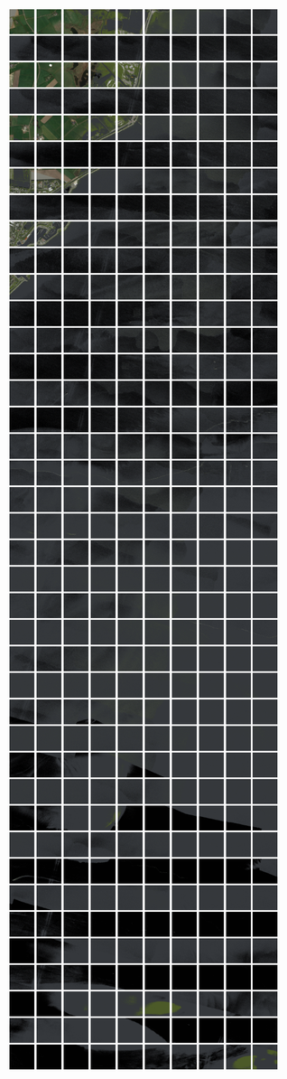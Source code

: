 <html>
<div>
<img src="https://github.com/HakkaTjakka/NL_TILE_MAP/blob/main/18/623/-1069/r.6230.-10690.png" height="44" width="44">
<img src="https://github.com/HakkaTjakka/NL_TILE_MAP/blob/main/18/623/-1069/r.6231.-10690.png" height="44" width="44">
<img src="https://github.com/HakkaTjakka/NL_TILE_MAP/blob/main/18/623/-1069/r.6232.-10690.png" height="44" width="44">
<img src="https://github.com/HakkaTjakka/NL_TILE_MAP/blob/main/18/623/-1069/r.6233.-10690.png" height="44" width="44">
<img src="https://github.com/HakkaTjakka/NL_TILE_MAP/blob/main/18/623/-1069/r.6234.-10690.png" height="44" width="44">
<img src="https://github.com/HakkaTjakka/NL_TILE_MAP/blob/main/18/623/-1069/r.6235.-10690.png" height="44" width="44">
<img src="https://github.com/HakkaTjakka/NL_TILE_MAP/blob/main/18/623/-1069/r.6236.-10690.png" height="44" width="44">
<img src="https://github.com/HakkaTjakka/NL_TILE_MAP/blob/main/18/623/-1069/r.6237.-10690.png" height="44" width="44">
<img src="https://github.com/HakkaTjakka/NL_TILE_MAP/blob/main/18/623/-1069/r.6238.-10690.png" height="44" width="44">
<img src="https://github.com/HakkaTjakka/NL_TILE_MAP/blob/main/18/623/-1069/r.6239.-10690.png" height="44" width="44">
<img src="https://github.com/HakkaTjakka/NL_TILE_MAP/blob/main/18/624/-1069/r.6240.-10690.png" height="44" width="44">
<img src="https://github.com/HakkaTjakka/NL_TILE_MAP/blob/main/18/624/-1069/r.6241.-10690.png" height="44" width="44">
<img src="https://github.com/HakkaTjakka/NL_TILE_MAP/blob/main/18/624/-1069/r.6242.-10690.png" height="44" width="44">
<img src="https://github.com/HakkaTjakka/NL_TILE_MAP/blob/main/18/624/-1069/r.6243.-10690.png" height="44" width="44">
<img src="https://github.com/HakkaTjakka/NL_TILE_MAP/blob/main/18/624/-1069/r.6244.-10690.png" height="44" width="44">
<img src="https://github.com/HakkaTjakka/NL_TILE_MAP/blob/main/18/624/-1069/r.6245.-10690.png" height="44" width="44">
<img src="https://github.com/HakkaTjakka/NL_TILE_MAP/blob/main/18/624/-1069/r.6246.-10690.png" height="44" width="44">
<img src="https://github.com/HakkaTjakka/NL_TILE_MAP/blob/main/18/624/-1069/r.6247.-10690.png" height="44" width="44">
<img src="https://github.com/HakkaTjakka/NL_TILE_MAP/blob/main/18/624/-1069/r.6248.-10690.png" height="44" width="44">
<img src="https://github.com/HakkaTjakka/NL_TILE_MAP/blob/main/18/624/-1069/r.6249.-10690.png" height="44" width="44">
<br>
<img src="https://github.com/HakkaTjakka/NL_TILE_MAP/blob/main/18/623/-1069/r.6230.-10689.png" height="44" width="44">
<img src="https://github.com/HakkaTjakka/NL_TILE_MAP/blob/main/18/623/-1069/r.6231.-10689.png" height="44" width="44">
<img src="https://github.com/HakkaTjakka/NL_TILE_MAP/blob/main/18/623/-1069/r.6232.-10689.png" height="44" width="44">
<img src="https://github.com/HakkaTjakka/NL_TILE_MAP/blob/main/18/623/-1069/r.6233.-10689.png" height="44" width="44">
<img src="https://github.com/HakkaTjakka/NL_TILE_MAP/blob/main/18/623/-1069/r.6234.-10689.png" height="44" width="44">
<img src="https://github.com/HakkaTjakka/NL_TILE_MAP/blob/main/18/623/-1069/r.6235.-10689.png" height="44" width="44">
<img src="https://github.com/HakkaTjakka/NL_TILE_MAP/blob/main/18/623/-1069/r.6236.-10689.png" height="44" width="44">
<img src="https://github.com/HakkaTjakka/NL_TILE_MAP/blob/main/18/623/-1069/r.6237.-10689.png" height="44" width="44">
<img src="https://github.com/HakkaTjakka/NL_TILE_MAP/blob/main/18/623/-1069/r.6238.-10689.png" height="44" width="44">
<img src="https://github.com/HakkaTjakka/NL_TILE_MAP/blob/main/18/623/-1069/r.6239.-10689.png" height="44" width="44">
<img src="https://github.com/HakkaTjakka/NL_TILE_MAP/blob/main/18/624/-1069/r.6240.-10689.png" height="44" width="44">
<img src="https://github.com/HakkaTjakka/NL_TILE_MAP/blob/main/18/624/-1069/r.6241.-10689.png" height="44" width="44">
<img src="https://github.com/HakkaTjakka/NL_TILE_MAP/blob/main/18/624/-1069/r.6242.-10689.png" height="44" width="44">
<img src="https://github.com/HakkaTjakka/NL_TILE_MAP/blob/main/18/624/-1069/r.6243.-10689.png" height="44" width="44">
<img src="https://github.com/HakkaTjakka/NL_TILE_MAP/blob/main/18/624/-1069/r.6244.-10689.png" height="44" width="44">
<img src="https://github.com/HakkaTjakka/NL_TILE_MAP/blob/main/18/624/-1069/r.6245.-10689.png" height="44" width="44">
<img src="https://github.com/HakkaTjakka/NL_TILE_MAP/blob/main/18/624/-1069/r.6246.-10689.png" height="44" width="44">
<img src="https://github.com/HakkaTjakka/NL_TILE_MAP/blob/main/18/624/-1069/r.6247.-10689.png" height="44" width="44">
<img src="https://github.com/HakkaTjakka/NL_TILE_MAP/blob/main/18/624/-1069/r.6248.-10689.png" height="44" width="44">
<img src="https://github.com/HakkaTjakka/NL_TILE_MAP/blob/main/18/624/-1069/r.6249.-10689.png" height="44" width="44">
<br>
<img src="https://github.com/HakkaTjakka/NL_TILE_MAP/blob/main/18/623/-1069/r.6230.-10688.png" height="44" width="44">
<img src="https://github.com/HakkaTjakka/NL_TILE_MAP/blob/main/18/623/-1069/r.6231.-10688.png" height="44" width="44">
<img src="https://github.com/HakkaTjakka/NL_TILE_MAP/blob/main/18/623/-1069/r.6232.-10688.png" height="44" width="44">
<img src="https://github.com/HakkaTjakka/NL_TILE_MAP/blob/main/18/623/-1069/r.6233.-10688.png" height="44" width="44">
<img src="https://github.com/HakkaTjakka/NL_TILE_MAP/blob/main/18/623/-1069/r.6234.-10688.png" height="44" width="44">
<img src="https://github.com/HakkaTjakka/NL_TILE_MAP/blob/main/18/623/-1069/r.6235.-10688.png" height="44" width="44">
<img src="https://github.com/HakkaTjakka/NL_TILE_MAP/blob/main/18/623/-1069/r.6236.-10688.png" height="44" width="44">
<img src="https://github.com/HakkaTjakka/NL_TILE_MAP/blob/main/18/623/-1069/r.6237.-10688.png" height="44" width="44">
<img src="https://github.com/HakkaTjakka/NL_TILE_MAP/blob/main/18/623/-1069/r.6238.-10688.png" height="44" width="44">
<img src="https://github.com/HakkaTjakka/NL_TILE_MAP/blob/main/18/623/-1069/r.6239.-10688.png" height="44" width="44">
<img src="https://github.com/HakkaTjakka/NL_TILE_MAP/blob/main/18/624/-1069/r.6240.-10688.png" height="44" width="44">
<img src="https://github.com/HakkaTjakka/NL_TILE_MAP/blob/main/18/624/-1069/r.6241.-10688.png" height="44" width="44">
<img src="https://github.com/HakkaTjakka/NL_TILE_MAP/blob/main/18/624/-1069/r.6242.-10688.png" height="44" width="44">
<img src="https://github.com/HakkaTjakka/NL_TILE_MAP/blob/main/18/624/-1069/r.6243.-10688.png" height="44" width="44">
<img src="https://github.com/HakkaTjakka/NL_TILE_MAP/blob/main/18/624/-1069/r.6244.-10688.png" height="44" width="44">
<img src="https://github.com/HakkaTjakka/NL_TILE_MAP/blob/main/18/624/-1069/r.6245.-10688.png" height="44" width="44">
<img src="https://github.com/HakkaTjakka/NL_TILE_MAP/blob/main/18/624/-1069/r.6246.-10688.png" height="44" width="44">
<img src="https://github.com/HakkaTjakka/NL_TILE_MAP/blob/main/18/624/-1069/r.6247.-10688.png" height="44" width="44">
<img src="https://github.com/HakkaTjakka/NL_TILE_MAP/blob/main/18/624/-1069/r.6248.-10688.png" height="44" width="44">
<img src="https://github.com/HakkaTjakka/NL_TILE_MAP/blob/main/18/624/-1069/r.6249.-10688.png" height="44" width="44">
<br>
<img src="https://github.com/HakkaTjakka/NL_TILE_MAP/blob/main/18/623/-1069/r.6230.-10687.png" height="44" width="44">
<img src="https://github.com/HakkaTjakka/NL_TILE_MAP/blob/main/18/623/-1069/r.6231.-10687.png" height="44" width="44">
<img src="https://github.com/HakkaTjakka/NL_TILE_MAP/blob/main/18/623/-1069/r.6232.-10687.png" height="44" width="44">
<img src="https://github.com/HakkaTjakka/NL_TILE_MAP/blob/main/18/623/-1069/r.6233.-10687.png" height="44" width="44">
<img src="https://github.com/HakkaTjakka/NL_TILE_MAP/blob/main/18/623/-1069/r.6234.-10687.png" height="44" width="44">
<img src="https://github.com/HakkaTjakka/NL_TILE_MAP/blob/main/18/623/-1069/r.6235.-10687.png" height="44" width="44">
<img src="https://github.com/HakkaTjakka/NL_TILE_MAP/blob/main/18/623/-1069/r.6236.-10687.png" height="44" width="44">
<img src="https://github.com/HakkaTjakka/NL_TILE_MAP/blob/main/18/623/-1069/r.6237.-10687.png" height="44" width="44">
<img src="https://github.com/HakkaTjakka/NL_TILE_MAP/blob/main/18/623/-1069/r.6238.-10687.png" height="44" width="44">
<img src="https://github.com/HakkaTjakka/NL_TILE_MAP/blob/main/18/623/-1069/r.6239.-10687.png" height="44" width="44">
<img src="https://github.com/HakkaTjakka/NL_TILE_MAP/blob/main/18/624/-1069/r.6240.-10687.png" height="44" width="44">
<img src="https://github.com/HakkaTjakka/NL_TILE_MAP/blob/main/18/624/-1069/r.6241.-10687.png" height="44" width="44">
<img src="https://github.com/HakkaTjakka/NL_TILE_MAP/blob/main/18/624/-1069/r.6242.-10687.png" height="44" width="44">
<img src="https://github.com/HakkaTjakka/NL_TILE_MAP/blob/main/18/624/-1069/r.6243.-10687.png" height="44" width="44">
<img src="https://github.com/HakkaTjakka/NL_TILE_MAP/blob/main/18/624/-1069/r.6244.-10687.png" height="44" width="44">
<img src="https://github.com/HakkaTjakka/NL_TILE_MAP/blob/main/18/624/-1069/r.6245.-10687.png" height="44" width="44">
<img src="https://github.com/HakkaTjakka/NL_TILE_MAP/blob/main/18/624/-1069/r.6246.-10687.png" height="44" width="44">
<img src="https://github.com/HakkaTjakka/NL_TILE_MAP/blob/main/18/624/-1069/r.6247.-10687.png" height="44" width="44">
<img src="https://github.com/HakkaTjakka/NL_TILE_MAP/blob/main/18/624/-1069/r.6248.-10687.png" height="44" width="44">
<img src="https://github.com/HakkaTjakka/NL_TILE_MAP/blob/main/18/624/-1069/r.6249.-10687.png" height="44" width="44">
<br>
<img src="https://github.com/HakkaTjakka/NL_TILE_MAP/blob/main/18/623/-1069/r.6230.-10686.png" height="44" width="44">
<img src="https://github.com/HakkaTjakka/NL_TILE_MAP/blob/main/18/623/-1069/r.6231.-10686.png" height="44" width="44">
<img src="https://github.com/HakkaTjakka/NL_TILE_MAP/blob/main/18/623/-1069/r.6232.-10686.png" height="44" width="44">
<img src="https://github.com/HakkaTjakka/NL_TILE_MAP/blob/main/18/623/-1069/r.6233.-10686.png" height="44" width="44">
<img src="https://github.com/HakkaTjakka/NL_TILE_MAP/blob/main/18/623/-1069/r.6234.-10686.png" height="44" width="44">
<img src="https://github.com/HakkaTjakka/NL_TILE_MAP/blob/main/18/623/-1069/r.6235.-10686.png" height="44" width="44">
<img src="https://github.com/HakkaTjakka/NL_TILE_MAP/blob/main/18/623/-1069/r.6236.-10686.png" height="44" width="44">
<img src="https://github.com/HakkaTjakka/NL_TILE_MAP/blob/main/18/623/-1069/r.6237.-10686.png" height="44" width="44">
<img src="https://github.com/HakkaTjakka/NL_TILE_MAP/blob/main/18/623/-1069/r.6238.-10686.png" height="44" width="44">
<img src="https://github.com/HakkaTjakka/NL_TILE_MAP/blob/main/18/623/-1069/r.6239.-10686.png" height="44" width="44">
<img src="https://github.com/HakkaTjakka/NL_TILE_MAP/blob/main/18/624/-1069/r.6240.-10686.png" height="44" width="44">
<img src="https://github.com/HakkaTjakka/NL_TILE_MAP/blob/main/18/624/-1069/r.6241.-10686.png" height="44" width="44">
<img src="https://github.com/HakkaTjakka/NL_TILE_MAP/blob/main/18/624/-1069/r.6242.-10686.png" height="44" width="44">
<img src="https://github.com/HakkaTjakka/NL_TILE_MAP/blob/main/18/624/-1069/r.6243.-10686.png" height="44" width="44">
<img src="https://github.com/HakkaTjakka/NL_TILE_MAP/blob/main/18/624/-1069/r.6244.-10686.png" height="44" width="44">
<img src="https://github.com/HakkaTjakka/NL_TILE_MAP/blob/main/18/624/-1069/r.6245.-10686.png" height="44" width="44">
<img src="https://github.com/HakkaTjakka/NL_TILE_MAP/blob/main/18/624/-1069/r.6246.-10686.png" height="44" width="44">
<img src="https://github.com/HakkaTjakka/NL_TILE_MAP/blob/main/18/624/-1069/r.6247.-10686.png" height="44" width="44">
<img src="https://github.com/HakkaTjakka/NL_TILE_MAP/blob/main/18/624/-1069/r.6248.-10686.png" height="44" width="44">
<img src="https://github.com/HakkaTjakka/NL_TILE_MAP/blob/main/18/624/-1069/r.6249.-10686.png" height="44" width="44">
<br>
<img src="https://github.com/HakkaTjakka/NL_TILE_MAP/blob/main/18/623/-1069/r.6230.-10685.png" height="44" width="44">
<img src="https://github.com/HakkaTjakka/NL_TILE_MAP/blob/main/18/623/-1069/r.6231.-10685.png" height="44" width="44">
<img src="https://github.com/HakkaTjakka/NL_TILE_MAP/blob/main/18/623/-1069/r.6232.-10685.png" height="44" width="44">
<img src="https://github.com/HakkaTjakka/NL_TILE_MAP/blob/main/18/623/-1069/r.6233.-10685.png" height="44" width="44">
<img src="https://github.com/HakkaTjakka/NL_TILE_MAP/blob/main/18/623/-1069/r.6234.-10685.png" height="44" width="44">
<img src="https://github.com/HakkaTjakka/NL_TILE_MAP/blob/main/18/623/-1069/r.6235.-10685.png" height="44" width="44">
<img src="https://github.com/HakkaTjakka/NL_TILE_MAP/blob/main/18/623/-1069/r.6236.-10685.png" height="44" width="44">
<img src="https://github.com/HakkaTjakka/NL_TILE_MAP/blob/main/18/623/-1069/r.6237.-10685.png" height="44" width="44">
<img src="https://github.com/HakkaTjakka/NL_TILE_MAP/blob/main/18/623/-1069/r.6238.-10685.png" height="44" width="44">
<img src="https://github.com/HakkaTjakka/NL_TILE_MAP/blob/main/18/623/-1069/r.6239.-10685.png" height="44" width="44">
<img src="https://github.com/HakkaTjakka/NL_TILE_MAP/blob/main/18/624/-1069/r.6240.-10685.png" height="44" width="44">
<img src="https://github.com/HakkaTjakka/NL_TILE_MAP/blob/main/18/624/-1069/r.6241.-10685.png" height="44" width="44">
<img src="https://github.com/HakkaTjakka/NL_TILE_MAP/blob/main/18/624/-1069/r.6242.-10685.png" height="44" width="44">
<img src="https://github.com/HakkaTjakka/NL_TILE_MAP/blob/main/18/624/-1069/r.6243.-10685.png" height="44" width="44">
<img src="https://github.com/HakkaTjakka/NL_TILE_MAP/blob/main/18/624/-1069/r.6244.-10685.png" height="44" width="44">
<img src="https://github.com/HakkaTjakka/NL_TILE_MAP/blob/main/18/624/-1069/r.6245.-10685.png" height="44" width="44">
<img src="https://github.com/HakkaTjakka/NL_TILE_MAP/blob/main/18/624/-1069/r.6246.-10685.png" height="44" width="44">
<img src="https://github.com/HakkaTjakka/NL_TILE_MAP/blob/main/18/624/-1069/r.6247.-10685.png" height="44" width="44">
<img src="https://github.com/HakkaTjakka/NL_TILE_MAP/blob/main/18/624/-1069/r.6248.-10685.png" height="44" width="44">
<img src="https://github.com/HakkaTjakka/NL_TILE_MAP/blob/main/18/624/-1069/r.6249.-10685.png" height="44" width="44">
<br>
<img src="https://github.com/HakkaTjakka/NL_TILE_MAP/blob/main/18/623/-1069/r.6230.-10684.png" height="44" width="44">
<img src="https://github.com/HakkaTjakka/NL_TILE_MAP/blob/main/18/623/-1069/r.6231.-10684.png" height="44" width="44">
<img src="https://github.com/HakkaTjakka/NL_TILE_MAP/blob/main/18/623/-1069/r.6232.-10684.png" height="44" width="44">
<img src="https://github.com/HakkaTjakka/NL_TILE_MAP/blob/main/18/623/-1069/r.6233.-10684.png" height="44" width="44">
<img src="https://github.com/HakkaTjakka/NL_TILE_MAP/blob/main/18/623/-1069/r.6234.-10684.png" height="44" width="44">
<img src="https://github.com/HakkaTjakka/NL_TILE_MAP/blob/main/18/623/-1069/r.6235.-10684.png" height="44" width="44">
<img src="https://github.com/HakkaTjakka/NL_TILE_MAP/blob/main/18/623/-1069/r.6236.-10684.png" height="44" width="44">
<img src="https://github.com/HakkaTjakka/NL_TILE_MAP/blob/main/18/623/-1069/r.6237.-10684.png" height="44" width="44">
<img src="https://github.com/HakkaTjakka/NL_TILE_MAP/blob/main/18/623/-1069/r.6238.-10684.png" height="44" width="44">
<img src="https://github.com/HakkaTjakka/NL_TILE_MAP/blob/main/18/623/-1069/r.6239.-10684.png" height="44" width="44">
<img src="https://github.com/HakkaTjakka/NL_TILE_MAP/blob/main/18/624/-1069/r.6240.-10684.png" height="44" width="44">
<img src="https://github.com/HakkaTjakka/NL_TILE_MAP/blob/main/18/624/-1069/r.6241.-10684.png" height="44" width="44">
<img src="https://github.com/HakkaTjakka/NL_TILE_MAP/blob/main/18/624/-1069/r.6242.-10684.png" height="44" width="44">
<img src="https://github.com/HakkaTjakka/NL_TILE_MAP/blob/main/18/624/-1069/r.6243.-10684.png" height="44" width="44">
<img src="https://github.com/HakkaTjakka/NL_TILE_MAP/blob/main/18/624/-1069/r.6244.-10684.png" height="44" width="44">
<img src="https://github.com/HakkaTjakka/NL_TILE_MAP/blob/main/18/624/-1069/r.6245.-10684.png" height="44" width="44">
<img src="https://github.com/HakkaTjakka/NL_TILE_MAP/blob/main/18/624/-1069/r.6246.-10684.png" height="44" width="44">
<img src="https://github.com/HakkaTjakka/NL_TILE_MAP/blob/main/18/624/-1069/r.6247.-10684.png" height="44" width="44">
<img src="https://github.com/HakkaTjakka/NL_TILE_MAP/blob/main/18/624/-1069/r.6248.-10684.png" height="44" width="44">
<img src="https://github.com/HakkaTjakka/NL_TILE_MAP/blob/main/18/624/-1069/r.6249.-10684.png" height="44" width="44">
<br>
<img src="https://github.com/HakkaTjakka/NL_TILE_MAP/blob/main/18/623/-1069/r.6230.-10683.png" height="44" width="44">
<img src="https://github.com/HakkaTjakka/NL_TILE_MAP/blob/main/18/623/-1069/r.6231.-10683.png" height="44" width="44">
<img src="https://github.com/HakkaTjakka/NL_TILE_MAP/blob/main/18/623/-1069/r.6232.-10683.png" height="44" width="44">
<img src="https://github.com/HakkaTjakka/NL_TILE_MAP/blob/main/18/623/-1069/r.6233.-10683.png" height="44" width="44">
<img src="https://github.com/HakkaTjakka/NL_TILE_MAP/blob/main/18/623/-1069/r.6234.-10683.png" height="44" width="44">
<img src="https://github.com/HakkaTjakka/NL_TILE_MAP/blob/main/18/623/-1069/r.6235.-10683.png" height="44" width="44">
<img src="https://github.com/HakkaTjakka/NL_TILE_MAP/blob/main/18/623/-1069/r.6236.-10683.png" height="44" width="44">
<img src="https://github.com/HakkaTjakka/NL_TILE_MAP/blob/main/18/623/-1069/r.6237.-10683.png" height="44" width="44">
<img src="https://github.com/HakkaTjakka/NL_TILE_MAP/blob/main/18/623/-1069/r.6238.-10683.png" height="44" width="44">
<img src="https://github.com/HakkaTjakka/NL_TILE_MAP/blob/main/18/623/-1069/r.6239.-10683.png" height="44" width="44">
<img src="https://github.com/HakkaTjakka/NL_TILE_MAP/blob/main/18/624/-1069/r.6240.-10683.png" height="44" width="44">
<img src="https://github.com/HakkaTjakka/NL_TILE_MAP/blob/main/18/624/-1069/r.6241.-10683.png" height="44" width="44">
<img src="https://github.com/HakkaTjakka/NL_TILE_MAP/blob/main/18/624/-1069/r.6242.-10683.png" height="44" width="44">
<img src="https://github.com/HakkaTjakka/NL_TILE_MAP/blob/main/18/624/-1069/r.6243.-10683.png" height="44" width="44">
<img src="https://github.com/HakkaTjakka/NL_TILE_MAP/blob/main/18/624/-1069/r.6244.-10683.png" height="44" width="44">
<img src="https://github.com/HakkaTjakka/NL_TILE_MAP/blob/main/18/624/-1069/r.6245.-10683.png" height="44" width="44">
<img src="https://github.com/HakkaTjakka/NL_TILE_MAP/blob/main/18/624/-1069/r.6246.-10683.png" height="44" width="44">
<img src="https://github.com/HakkaTjakka/NL_TILE_MAP/blob/main/18/624/-1069/r.6247.-10683.png" height="44" width="44">
<img src="https://github.com/HakkaTjakka/NL_TILE_MAP/blob/main/18/624/-1069/r.6248.-10683.png" height="44" width="44">
<img src="https://github.com/HakkaTjakka/NL_TILE_MAP/blob/main/18/624/-1069/r.6249.-10683.png" height="44" width="44">
<br>
<img src="https://github.com/HakkaTjakka/NL_TILE_MAP/blob/main/18/623/-1069/r.6230.-10682.png" height="44" width="44">
<img src="https://github.com/HakkaTjakka/NL_TILE_MAP/blob/main/18/623/-1069/r.6231.-10682.png" height="44" width="44">
<img src="https://github.com/HakkaTjakka/NL_TILE_MAP/blob/main/18/623/-1069/r.6232.-10682.png" height="44" width="44">
<img src="https://github.com/HakkaTjakka/NL_TILE_MAP/blob/main/18/623/-1069/r.6233.-10682.png" height="44" width="44">
<img src="https://github.com/HakkaTjakka/NL_TILE_MAP/blob/main/18/623/-1069/r.6234.-10682.png" height="44" width="44">
<img src="https://github.com/HakkaTjakka/NL_TILE_MAP/blob/main/18/623/-1069/r.6235.-10682.png" height="44" width="44">
<img src="https://github.com/HakkaTjakka/NL_TILE_MAP/blob/main/18/623/-1069/r.6236.-10682.png" height="44" width="44">
<img src="https://github.com/HakkaTjakka/NL_TILE_MAP/blob/main/18/623/-1069/r.6237.-10682.png" height="44" width="44">
<img src="https://github.com/HakkaTjakka/NL_TILE_MAP/blob/main/18/623/-1069/r.6238.-10682.png" height="44" width="44">
<img src="https://github.com/HakkaTjakka/NL_TILE_MAP/blob/main/18/623/-1069/r.6239.-10682.png" height="44" width="44">
<img src="https://github.com/HakkaTjakka/NL_TILE_MAP/blob/main/18/624/-1069/r.6240.-10682.png" height="44" width="44">
<img src="https://github.com/HakkaTjakka/NL_TILE_MAP/blob/main/18/624/-1069/r.6241.-10682.png" height="44" width="44">
<img src="https://github.com/HakkaTjakka/NL_TILE_MAP/blob/main/18/624/-1069/r.6242.-10682.png" height="44" width="44">
<img src="https://github.com/HakkaTjakka/NL_TILE_MAP/blob/main/18/624/-1069/r.6243.-10682.png" height="44" width="44">
<img src="https://github.com/HakkaTjakka/NL_TILE_MAP/blob/main/18/624/-1069/r.6244.-10682.png" height="44" width="44">
<img src="https://github.com/HakkaTjakka/NL_TILE_MAP/blob/main/18/624/-1069/r.6245.-10682.png" height="44" width="44">
<img src="https://github.com/HakkaTjakka/NL_TILE_MAP/blob/main/18/624/-1069/r.6246.-10682.png" height="44" width="44">
<img src="https://github.com/HakkaTjakka/NL_TILE_MAP/blob/main/18/624/-1069/r.6247.-10682.png" height="44" width="44">
<img src="https://github.com/HakkaTjakka/NL_TILE_MAP/blob/main/18/624/-1069/r.6248.-10682.png" height="44" width="44">
<img src="https://github.com/HakkaTjakka/NL_TILE_MAP/blob/main/18/624/-1069/r.6249.-10682.png" height="44" width="44">
<br>
<img src="https://github.com/HakkaTjakka/NL_TILE_MAP/blob/main/18/623/-1069/r.6230.-10681.png" height="44" width="44">
<img src="https://github.com/HakkaTjakka/NL_TILE_MAP/blob/main/18/623/-1069/r.6231.-10681.png" height="44" width="44">
<img src="https://github.com/HakkaTjakka/NL_TILE_MAP/blob/main/18/623/-1069/r.6232.-10681.png" height="44" width="44">
<img src="https://github.com/HakkaTjakka/NL_TILE_MAP/blob/main/18/623/-1069/r.6233.-10681.png" height="44" width="44">
<img src="https://github.com/HakkaTjakka/NL_TILE_MAP/blob/main/18/623/-1069/r.6234.-10681.png" height="44" width="44">
<img src="https://github.com/HakkaTjakka/NL_TILE_MAP/blob/main/18/623/-1069/r.6235.-10681.png" height="44" width="44">
<img src="https://github.com/HakkaTjakka/NL_TILE_MAP/blob/main/18/623/-1069/r.6236.-10681.png" height="44" width="44">
<img src="https://github.com/HakkaTjakka/NL_TILE_MAP/blob/main/18/623/-1069/r.6237.-10681.png" height="44" width="44">
<img src="https://github.com/HakkaTjakka/NL_TILE_MAP/blob/main/18/623/-1069/r.6238.-10681.png" height="44" width="44">
<img src="https://github.com/HakkaTjakka/NL_TILE_MAP/blob/main/18/623/-1069/r.6239.-10681.png" height="44" width="44">
<img src="https://github.com/HakkaTjakka/NL_TILE_MAP/blob/main/18/624/-1069/r.6240.-10681.png" height="44" width="44">
<img src="https://github.com/HakkaTjakka/NL_TILE_MAP/blob/main/18/624/-1069/r.6241.-10681.png" height="44" width="44">
<img src="https://github.com/HakkaTjakka/NL_TILE_MAP/blob/main/18/624/-1069/r.6242.-10681.png" height="44" width="44">
<img src="https://github.com/HakkaTjakka/NL_TILE_MAP/blob/main/18/624/-1069/r.6243.-10681.png" height="44" width="44">
<img src="https://github.com/HakkaTjakka/NL_TILE_MAP/blob/main/18/624/-1069/r.6244.-10681.png" height="44" width="44">
<img src="https://github.com/HakkaTjakka/NL_TILE_MAP/blob/main/18/624/-1069/r.6245.-10681.png" height="44" width="44">
<img src="https://github.com/HakkaTjakka/NL_TILE_MAP/blob/main/18/624/-1069/r.6246.-10681.png" height="44" width="44">
<img src="https://github.com/HakkaTjakka/NL_TILE_MAP/blob/main/18/624/-1069/r.6247.-10681.png" height="44" width="44">
<img src="https://github.com/HakkaTjakka/NL_TILE_MAP/blob/main/18/624/-1069/r.6248.-10681.png" height="44" width="44">
<img src="https://github.com/HakkaTjakka/NL_TILE_MAP/blob/main/18/624/-1069/r.6249.-10681.png" height="44" width="44">
<br>
<img src="https://github.com/HakkaTjakka/NL_TILE_MAP/blob/main/18/623/-1068/r.6230.-10680.png" height="44" width="44">
<img src="https://github.com/HakkaTjakka/NL_TILE_MAP/blob/main/18/623/-1068/r.6231.-10680.png" height="44" width="44">
<img src="https://github.com/HakkaTjakka/NL_TILE_MAP/blob/main/18/623/-1068/r.6232.-10680.png" height="44" width="44">
<img src="https://github.com/HakkaTjakka/NL_TILE_MAP/blob/main/18/623/-1068/r.6233.-10680.png" height="44" width="44">
<img src="https://github.com/HakkaTjakka/NL_TILE_MAP/blob/main/18/623/-1068/r.6234.-10680.png" height="44" width="44">
<img src="https://github.com/HakkaTjakka/NL_TILE_MAP/blob/main/18/623/-1068/r.6235.-10680.png" height="44" width="44">
<img src="https://github.com/HakkaTjakka/NL_TILE_MAP/blob/main/18/623/-1068/r.6236.-10680.png" height="44" width="44">
<img src="https://github.com/HakkaTjakka/NL_TILE_MAP/blob/main/18/623/-1068/r.6237.-10680.png" height="44" width="44">
<img src="https://github.com/HakkaTjakka/NL_TILE_MAP/blob/main/18/623/-1068/r.6238.-10680.png" height="44" width="44">
<img src="https://github.com/HakkaTjakka/NL_TILE_MAP/blob/main/18/623/-1068/r.6239.-10680.png" height="44" width="44">
<img src="https://github.com/HakkaTjakka/NL_TILE_MAP/blob/main/18/624/-1068/r.6240.-10680.png" height="44" width="44">
<img src="https://github.com/HakkaTjakka/NL_TILE_MAP/blob/main/18/624/-1068/r.6241.-10680.png" height="44" width="44">
<img src="https://github.com/HakkaTjakka/NL_TILE_MAP/blob/main/18/624/-1068/r.6242.-10680.png" height="44" width="44">
<img src="https://github.com/HakkaTjakka/NL_TILE_MAP/blob/main/18/624/-1068/r.6243.-10680.png" height="44" width="44">
<img src="https://github.com/HakkaTjakka/NL_TILE_MAP/blob/main/18/624/-1068/r.6244.-10680.png" height="44" width="44">
<img src="https://github.com/HakkaTjakka/NL_TILE_MAP/blob/main/18/624/-1068/r.6245.-10680.png" height="44" width="44">
<img src="https://github.com/HakkaTjakka/NL_TILE_MAP/blob/main/18/624/-1068/r.6246.-10680.png" height="44" width="44">
<img src="https://github.com/HakkaTjakka/NL_TILE_MAP/blob/main/18/624/-1068/r.6247.-10680.png" height="44" width="44">
<img src="https://github.com/HakkaTjakka/NL_TILE_MAP/blob/main/18/624/-1068/r.6248.-10680.png" height="44" width="44">
<img src="https://github.com/HakkaTjakka/NL_TILE_MAP/blob/main/18/624/-1068/r.6249.-10680.png" height="44" width="44">
<br>
<img src="https://github.com/HakkaTjakka/NL_TILE_MAP/blob/main/18/623/-1068/r.6230.-10679.png" height="44" width="44">
<img src="https://github.com/HakkaTjakka/NL_TILE_MAP/blob/main/18/623/-1068/r.6231.-10679.png" height="44" width="44">
<img src="https://github.com/HakkaTjakka/NL_TILE_MAP/blob/main/18/623/-1068/r.6232.-10679.png" height="44" width="44">
<img src="https://github.com/HakkaTjakka/NL_TILE_MAP/blob/main/18/623/-1068/r.6233.-10679.png" height="44" width="44">
<img src="https://github.com/HakkaTjakka/NL_TILE_MAP/blob/main/18/623/-1068/r.6234.-10679.png" height="44" width="44">
<img src="https://github.com/HakkaTjakka/NL_TILE_MAP/blob/main/18/623/-1068/r.6235.-10679.png" height="44" width="44">
<img src="https://github.com/HakkaTjakka/NL_TILE_MAP/blob/main/18/623/-1068/r.6236.-10679.png" height="44" width="44">
<img src="https://github.com/HakkaTjakka/NL_TILE_MAP/blob/main/18/623/-1068/r.6237.-10679.png" height="44" width="44">
<img src="https://github.com/HakkaTjakka/NL_TILE_MAP/blob/main/18/623/-1068/r.6238.-10679.png" height="44" width="44">
<img src="https://github.com/HakkaTjakka/NL_TILE_MAP/blob/main/18/623/-1068/r.6239.-10679.png" height="44" width="44">
<img src="https://github.com/HakkaTjakka/NL_TILE_MAP/blob/main/18/624/-1068/r.6240.-10679.png" height="44" width="44">
<img src="https://github.com/HakkaTjakka/NL_TILE_MAP/blob/main/18/624/-1068/r.6241.-10679.png" height="44" width="44">
<img src="https://github.com/HakkaTjakka/NL_TILE_MAP/blob/main/18/624/-1068/r.6242.-10679.png" height="44" width="44">
<img src="https://github.com/HakkaTjakka/NL_TILE_MAP/blob/main/18/624/-1068/r.6243.-10679.png" height="44" width="44">
<img src="https://github.com/HakkaTjakka/NL_TILE_MAP/blob/main/18/624/-1068/r.6244.-10679.png" height="44" width="44">
<img src="https://github.com/HakkaTjakka/NL_TILE_MAP/blob/main/18/624/-1068/r.6245.-10679.png" height="44" width="44">
<img src="https://github.com/HakkaTjakka/NL_TILE_MAP/blob/main/18/624/-1068/r.6246.-10679.png" height="44" width="44">
<img src="https://github.com/HakkaTjakka/NL_TILE_MAP/blob/main/18/624/-1068/r.6247.-10679.png" height="44" width="44">
<img src="https://github.com/HakkaTjakka/NL_TILE_MAP/blob/main/18/624/-1068/r.6248.-10679.png" height="44" width="44">
<img src="https://github.com/HakkaTjakka/NL_TILE_MAP/blob/main/18/624/-1068/r.6249.-10679.png" height="44" width="44">
<br>
<img src="https://github.com/HakkaTjakka/NL_TILE_MAP/blob/main/18/623/-1068/r.6230.-10678.png" height="44" width="44">
<img src="https://github.com/HakkaTjakka/NL_TILE_MAP/blob/main/18/623/-1068/r.6231.-10678.png" height="44" width="44">
<img src="https://github.com/HakkaTjakka/NL_TILE_MAP/blob/main/18/623/-1068/r.6232.-10678.png" height="44" width="44">
<img src="https://github.com/HakkaTjakka/NL_TILE_MAP/blob/main/18/623/-1068/r.6233.-10678.png" height="44" width="44">
<img src="https://github.com/HakkaTjakka/NL_TILE_MAP/blob/main/18/623/-1068/r.6234.-10678.png" height="44" width="44">
<img src="https://github.com/HakkaTjakka/NL_TILE_MAP/blob/main/18/623/-1068/r.6235.-10678.png" height="44" width="44">
<img src="https://github.com/HakkaTjakka/NL_TILE_MAP/blob/main/18/623/-1068/r.6236.-10678.png" height="44" width="44">
<img src="https://github.com/HakkaTjakka/NL_TILE_MAP/blob/main/18/623/-1068/r.6237.-10678.png" height="44" width="44">
<img src="https://github.com/HakkaTjakka/NL_TILE_MAP/blob/main/18/623/-1068/r.6238.-10678.png" height="44" width="44">
<img src="https://github.com/HakkaTjakka/NL_TILE_MAP/blob/main/18/623/-1068/r.6239.-10678.png" height="44" width="44">
<img src="https://github.com/HakkaTjakka/NL_TILE_MAP/blob/main/18/624/-1068/r.6240.-10678.png" height="44" width="44">
<img src="https://github.com/HakkaTjakka/NL_TILE_MAP/blob/main/18/624/-1068/r.6241.-10678.png" height="44" width="44">
<img src="https://github.com/HakkaTjakka/NL_TILE_MAP/blob/main/18/624/-1068/r.6242.-10678.png" height="44" width="44">
<img src="https://github.com/HakkaTjakka/NL_TILE_MAP/blob/main/18/624/-1068/r.6243.-10678.png" height="44" width="44">
<img src="https://github.com/HakkaTjakka/NL_TILE_MAP/blob/main/18/624/-1068/r.6244.-10678.png" height="44" width="44">
<img src="https://github.com/HakkaTjakka/NL_TILE_MAP/blob/main/18/624/-1068/r.6245.-10678.png" height="44" width="44">
<img src="https://github.com/HakkaTjakka/NL_TILE_MAP/blob/main/18/624/-1068/r.6246.-10678.png" height="44" width="44">
<img src="https://github.com/HakkaTjakka/NL_TILE_MAP/blob/main/18/624/-1068/r.6247.-10678.png" height="44" width="44">
<img src="https://github.com/HakkaTjakka/NL_TILE_MAP/blob/main/18/624/-1068/r.6248.-10678.png" height="44" width="44">
<img src="https://github.com/HakkaTjakka/NL_TILE_MAP/blob/main/18/624/-1068/r.6249.-10678.png" height="44" width="44">
<br>
<img src="https://github.com/HakkaTjakka/NL_TILE_MAP/blob/main/18/623/-1068/r.6230.-10677.png" height="44" width="44">
<img src="https://github.com/HakkaTjakka/NL_TILE_MAP/blob/main/18/623/-1068/r.6231.-10677.png" height="44" width="44">
<img src="https://github.com/HakkaTjakka/NL_TILE_MAP/blob/main/18/623/-1068/r.6232.-10677.png" height="44" width="44">
<img src="https://github.com/HakkaTjakka/NL_TILE_MAP/blob/main/18/623/-1068/r.6233.-10677.png" height="44" width="44">
<img src="https://github.com/HakkaTjakka/NL_TILE_MAP/blob/main/18/623/-1068/r.6234.-10677.png" height="44" width="44">
<img src="https://github.com/HakkaTjakka/NL_TILE_MAP/blob/main/18/623/-1068/r.6235.-10677.png" height="44" width="44">
<img src="https://github.com/HakkaTjakka/NL_TILE_MAP/blob/main/18/623/-1068/r.6236.-10677.png" height="44" width="44">
<img src="https://github.com/HakkaTjakka/NL_TILE_MAP/blob/main/18/623/-1068/r.6237.-10677.png" height="44" width="44">
<img src="https://github.com/HakkaTjakka/NL_TILE_MAP/blob/main/18/623/-1068/r.6238.-10677.png" height="44" width="44">
<img src="https://github.com/HakkaTjakka/NL_TILE_MAP/blob/main/18/623/-1068/r.6239.-10677.png" height="44" width="44">
<img src="https://github.com/HakkaTjakka/NL_TILE_MAP/blob/main/18/624/-1068/r.6240.-10677.png" height="44" width="44">
<img src="https://github.com/HakkaTjakka/NL_TILE_MAP/blob/main/18/624/-1068/r.6241.-10677.png" height="44" width="44">
<img src="https://github.com/HakkaTjakka/NL_TILE_MAP/blob/main/18/624/-1068/r.6242.-10677.png" height="44" width="44">
<img src="https://github.com/HakkaTjakka/NL_TILE_MAP/blob/main/18/624/-1068/r.6243.-10677.png" height="44" width="44">
<img src="https://github.com/HakkaTjakka/NL_TILE_MAP/blob/main/18/624/-1068/r.6244.-10677.png" height="44" width="44">
<img src="https://github.com/HakkaTjakka/NL_TILE_MAP/blob/main/18/624/-1068/r.6245.-10677.png" height="44" width="44">
<img src="https://github.com/HakkaTjakka/NL_TILE_MAP/blob/main/18/624/-1068/r.6246.-10677.png" height="44" width="44">
<img src="https://github.com/HakkaTjakka/NL_TILE_MAP/blob/main/18/624/-1068/r.6247.-10677.png" height="44" width="44">
<img src="https://github.com/HakkaTjakka/NL_TILE_MAP/blob/main/18/624/-1068/r.6248.-10677.png" height="44" width="44">
<img src="https://github.com/HakkaTjakka/NL_TILE_MAP/blob/main/18/624/-1068/r.6249.-10677.png" height="44" width="44">
<br>
<img src="https://github.com/HakkaTjakka/NL_TILE_MAP/blob/main/18/623/-1068/r.6230.-10676.png" height="44" width="44">
<img src="https://github.com/HakkaTjakka/NL_TILE_MAP/blob/main/18/623/-1068/r.6231.-10676.png" height="44" width="44">
<img src="https://github.com/HakkaTjakka/NL_TILE_MAP/blob/main/18/623/-1068/r.6232.-10676.png" height="44" width="44">
<img src="https://github.com/HakkaTjakka/NL_TILE_MAP/blob/main/18/623/-1068/r.6233.-10676.png" height="44" width="44">
<img src="https://github.com/HakkaTjakka/NL_TILE_MAP/blob/main/18/623/-1068/r.6234.-10676.png" height="44" width="44">
<img src="https://github.com/HakkaTjakka/NL_TILE_MAP/blob/main/18/623/-1068/r.6235.-10676.png" height="44" width="44">
<img src="https://github.com/HakkaTjakka/NL_TILE_MAP/blob/main/18/623/-1068/r.6236.-10676.png" height="44" width="44">
<img src="https://github.com/HakkaTjakka/NL_TILE_MAP/blob/main/18/623/-1068/r.6237.-10676.png" height="44" width="44">
<img src="https://github.com/HakkaTjakka/NL_TILE_MAP/blob/main/18/623/-1068/r.6238.-10676.png" height="44" width="44">
<img src="https://github.com/HakkaTjakka/NL_TILE_MAP/blob/main/18/623/-1068/r.6239.-10676.png" height="44" width="44">
<img src="https://github.com/HakkaTjakka/NL_TILE_MAP/blob/main/18/624/-1068/r.6240.-10676.png" height="44" width="44">
<img src="https://github.com/HakkaTjakka/NL_TILE_MAP/blob/main/18/624/-1068/r.6241.-10676.png" height="44" width="44">
<img src="https://github.com/HakkaTjakka/NL_TILE_MAP/blob/main/18/624/-1068/r.6242.-10676.png" height="44" width="44">
<img src="https://github.com/HakkaTjakka/NL_TILE_MAP/blob/main/18/624/-1068/r.6243.-10676.png" height="44" width="44">
<img src="https://github.com/HakkaTjakka/NL_TILE_MAP/blob/main/18/624/-1068/r.6244.-10676.png" height="44" width="44">
<img src="https://github.com/HakkaTjakka/NL_TILE_MAP/blob/main/18/624/-1068/r.6245.-10676.png" height="44" width="44">
<img src="https://github.com/HakkaTjakka/NL_TILE_MAP/blob/main/18/624/-1068/r.6246.-10676.png" height="44" width="44">
<img src="https://github.com/HakkaTjakka/NL_TILE_MAP/blob/main/18/624/-1068/r.6247.-10676.png" height="44" width="44">
<img src="https://github.com/HakkaTjakka/NL_TILE_MAP/blob/main/18/624/-1068/r.6248.-10676.png" height="44" width="44">
<img src="https://github.com/HakkaTjakka/NL_TILE_MAP/blob/main/18/624/-1068/r.6249.-10676.png" height="44" width="44">
<br>
<img src="https://github.com/HakkaTjakka/NL_TILE_MAP/blob/main/18/623/-1068/r.6230.-10675.png" height="44" width="44">
<img src="https://github.com/HakkaTjakka/NL_TILE_MAP/blob/main/18/623/-1068/r.6231.-10675.png" height="44" width="44">
<img src="https://github.com/HakkaTjakka/NL_TILE_MAP/blob/main/18/623/-1068/r.6232.-10675.png" height="44" width="44">
<img src="https://github.com/HakkaTjakka/NL_TILE_MAP/blob/main/18/623/-1068/r.6233.-10675.png" height="44" width="44">
<img src="https://github.com/HakkaTjakka/NL_TILE_MAP/blob/main/18/623/-1068/r.6234.-10675.png" height="44" width="44">
<img src="https://github.com/HakkaTjakka/NL_TILE_MAP/blob/main/18/623/-1068/r.6235.-10675.png" height="44" width="44">
<img src="https://github.com/HakkaTjakka/NL_TILE_MAP/blob/main/18/623/-1068/r.6236.-10675.png" height="44" width="44">
<img src="https://github.com/HakkaTjakka/NL_TILE_MAP/blob/main/18/623/-1068/r.6237.-10675.png" height="44" width="44">
<img src="https://github.com/HakkaTjakka/NL_TILE_MAP/blob/main/18/623/-1068/r.6238.-10675.png" height="44" width="44">
<img src="https://github.com/HakkaTjakka/NL_TILE_MAP/blob/main/18/623/-1068/r.6239.-10675.png" height="44" width="44">
<img src="https://github.com/HakkaTjakka/NL_TILE_MAP/blob/main/18/624/-1068/r.6240.-10675.png" height="44" width="44">
<img src="https://github.com/HakkaTjakka/NL_TILE_MAP/blob/main/18/624/-1068/r.6241.-10675.png" height="44" width="44">
<img src="https://github.com/HakkaTjakka/NL_TILE_MAP/blob/main/18/624/-1068/r.6242.-10675.png" height="44" width="44">
<img src="https://github.com/HakkaTjakka/NL_TILE_MAP/blob/main/18/624/-1068/r.6243.-10675.png" height="44" width="44">
<img src="https://github.com/HakkaTjakka/NL_TILE_MAP/blob/main/18/624/-1068/r.6244.-10675.png" height="44" width="44">
<img src="https://github.com/HakkaTjakka/NL_TILE_MAP/blob/main/18/624/-1068/r.6245.-10675.png" height="44" width="44">
<img src="https://github.com/HakkaTjakka/NL_TILE_MAP/blob/main/18/624/-1068/r.6246.-10675.png" height="44" width="44">
<img src="https://github.com/HakkaTjakka/NL_TILE_MAP/blob/main/18/624/-1068/r.6247.-10675.png" height="44" width="44">
<img src="https://github.com/HakkaTjakka/NL_TILE_MAP/blob/main/18/624/-1068/r.6248.-10675.png" height="44" width="44">
<img src="https://github.com/HakkaTjakka/NL_TILE_MAP/blob/main/18/624/-1068/r.6249.-10675.png" height="44" width="44">
<br>
<img src="https://github.com/HakkaTjakka/NL_TILE_MAP/blob/main/18/623/-1068/r.6230.-10674.png" height="44" width="44">
<img src="https://github.com/HakkaTjakka/NL_TILE_MAP/blob/main/18/623/-1068/r.6231.-10674.png" height="44" width="44">
<img src="https://github.com/HakkaTjakka/NL_TILE_MAP/blob/main/18/623/-1068/r.6232.-10674.png" height="44" width="44">
<img src="https://github.com/HakkaTjakka/NL_TILE_MAP/blob/main/18/623/-1068/r.6233.-10674.png" height="44" width="44">
<img src="https://github.com/HakkaTjakka/NL_TILE_MAP/blob/main/18/623/-1068/r.6234.-10674.png" height="44" width="44">
<img src="https://github.com/HakkaTjakka/NL_TILE_MAP/blob/main/18/623/-1068/r.6235.-10674.png" height="44" width="44">
<img src="https://github.com/HakkaTjakka/NL_TILE_MAP/blob/main/18/623/-1068/r.6236.-10674.png" height="44" width="44">
<img src="https://github.com/HakkaTjakka/NL_TILE_MAP/blob/main/18/623/-1068/r.6237.-10674.png" height="44" width="44">
<img src="https://github.com/HakkaTjakka/NL_TILE_MAP/blob/main/18/623/-1068/r.6238.-10674.png" height="44" width="44">
<img src="https://github.com/HakkaTjakka/NL_TILE_MAP/blob/main/18/623/-1068/r.6239.-10674.png" height="44" width="44">
<img src="https://github.com/HakkaTjakka/NL_TILE_MAP/blob/main/18/624/-1068/r.6240.-10674.png" height="44" width="44">
<img src="https://github.com/HakkaTjakka/NL_TILE_MAP/blob/main/18/624/-1068/r.6241.-10674.png" height="44" width="44">
<img src="https://github.com/HakkaTjakka/NL_TILE_MAP/blob/main/18/624/-1068/r.6242.-10674.png" height="44" width="44">
<img src="https://github.com/HakkaTjakka/NL_TILE_MAP/blob/main/18/624/-1068/r.6243.-10674.png" height="44" width="44">
<img src="https://github.com/HakkaTjakka/NL_TILE_MAP/blob/main/18/624/-1068/r.6244.-10674.png" height="44" width="44">
<img src="https://github.com/HakkaTjakka/NL_TILE_MAP/blob/main/18/624/-1068/r.6245.-10674.png" height="44" width="44">
<img src="https://github.com/HakkaTjakka/NL_TILE_MAP/blob/main/18/624/-1068/r.6246.-10674.png" height="44" width="44">
<img src="https://github.com/HakkaTjakka/NL_TILE_MAP/blob/main/18/624/-1068/r.6247.-10674.png" height="44" width="44">
<img src="https://github.com/HakkaTjakka/NL_TILE_MAP/blob/main/18/624/-1068/r.6248.-10674.png" height="44" width="44">
<img src="https://github.com/HakkaTjakka/NL_TILE_MAP/blob/main/18/624/-1068/r.6249.-10674.png" height="44" width="44">
<br>
<img src="https://github.com/HakkaTjakka/NL_TILE_MAP/blob/main/18/623/-1068/r.6230.-10673.png" height="44" width="44">
<img src="https://github.com/HakkaTjakka/NL_TILE_MAP/blob/main/18/623/-1068/r.6231.-10673.png" height="44" width="44">
<img src="https://github.com/HakkaTjakka/NL_TILE_MAP/blob/main/18/623/-1068/r.6232.-10673.png" height="44" width="44">
<img src="https://github.com/HakkaTjakka/NL_TILE_MAP/blob/main/18/623/-1068/r.6233.-10673.png" height="44" width="44">
<img src="https://github.com/HakkaTjakka/NL_TILE_MAP/blob/main/18/623/-1068/r.6234.-10673.png" height="44" width="44">
<img src="https://github.com/HakkaTjakka/NL_TILE_MAP/blob/main/18/623/-1068/r.6235.-10673.png" height="44" width="44">
<img src="https://github.com/HakkaTjakka/NL_TILE_MAP/blob/main/18/623/-1068/r.6236.-10673.png" height="44" width="44">
<img src="https://github.com/HakkaTjakka/NL_TILE_MAP/blob/main/18/623/-1068/r.6237.-10673.png" height="44" width="44">
<img src="https://github.com/HakkaTjakka/NL_TILE_MAP/blob/main/18/623/-1068/r.6238.-10673.png" height="44" width="44">
<img src="https://github.com/HakkaTjakka/NL_TILE_MAP/blob/main/18/623/-1068/r.6239.-10673.png" height="44" width="44">
<img src="https://github.com/HakkaTjakka/NL_TILE_MAP/blob/main/18/624/-1068/r.6240.-10673.png" height="44" width="44">
<img src="https://github.com/HakkaTjakka/NL_TILE_MAP/blob/main/18/624/-1068/r.6241.-10673.png" height="44" width="44">
<img src="https://github.com/HakkaTjakka/NL_TILE_MAP/blob/main/18/624/-1068/r.6242.-10673.png" height="44" width="44">
<img src="https://github.com/HakkaTjakka/NL_TILE_MAP/blob/main/18/624/-1068/r.6243.-10673.png" height="44" width="44">
<img src="https://github.com/HakkaTjakka/NL_TILE_MAP/blob/main/18/624/-1068/r.6244.-10673.png" height="44" width="44">
<img src="https://github.com/HakkaTjakka/NL_TILE_MAP/blob/main/18/624/-1068/r.6245.-10673.png" height="44" width="44">
<img src="https://github.com/HakkaTjakka/NL_TILE_MAP/blob/main/18/624/-1068/r.6246.-10673.png" height="44" width="44">
<img src="https://github.com/HakkaTjakka/NL_TILE_MAP/blob/main/18/624/-1068/r.6247.-10673.png" height="44" width="44">
<img src="https://github.com/HakkaTjakka/NL_TILE_MAP/blob/main/18/624/-1068/r.6248.-10673.png" height="44" width="44">
<img src="https://github.com/HakkaTjakka/NL_TILE_MAP/blob/main/18/624/-1068/r.6249.-10673.png" height="44" width="44">
<br>
<img src="https://github.com/HakkaTjakka/NL_TILE_MAP/blob/main/18/623/-1068/r.6230.-10672.png" height="44" width="44">
<img src="https://github.com/HakkaTjakka/NL_TILE_MAP/blob/main/18/623/-1068/r.6231.-10672.png" height="44" width="44">
<img src="https://github.com/HakkaTjakka/NL_TILE_MAP/blob/main/18/623/-1068/r.6232.-10672.png" height="44" width="44">
<img src="https://github.com/HakkaTjakka/NL_TILE_MAP/blob/main/18/623/-1068/r.6233.-10672.png" height="44" width="44">
<img src="https://github.com/HakkaTjakka/NL_TILE_MAP/blob/main/18/623/-1068/r.6234.-10672.png" height="44" width="44">
<img src="https://github.com/HakkaTjakka/NL_TILE_MAP/blob/main/18/623/-1068/r.6235.-10672.png" height="44" width="44">
<img src="https://github.com/HakkaTjakka/NL_TILE_MAP/blob/main/18/623/-1068/r.6236.-10672.png" height="44" width="44">
<img src="https://github.com/HakkaTjakka/NL_TILE_MAP/blob/main/18/623/-1068/r.6237.-10672.png" height="44" width="44">
<img src="https://github.com/HakkaTjakka/NL_TILE_MAP/blob/main/18/623/-1068/r.6238.-10672.png" height="44" width="44">
<img src="https://github.com/HakkaTjakka/NL_TILE_MAP/blob/main/18/623/-1068/r.6239.-10672.png" height="44" width="44">
<img src="https://github.com/HakkaTjakka/NL_TILE_MAP/blob/main/18/624/-1068/r.6240.-10672.png" height="44" width="44">
<img src="https://github.com/HakkaTjakka/NL_TILE_MAP/blob/main/18/624/-1068/r.6241.-10672.png" height="44" width="44">
<img src="https://github.com/HakkaTjakka/NL_TILE_MAP/blob/main/18/624/-1068/r.6242.-10672.png" height="44" width="44">
<img src="https://github.com/HakkaTjakka/NL_TILE_MAP/blob/main/18/624/-1068/r.6243.-10672.png" height="44" width="44">
<img src="https://github.com/HakkaTjakka/NL_TILE_MAP/blob/main/18/624/-1068/r.6244.-10672.png" height="44" width="44">
<img src="https://github.com/HakkaTjakka/NL_TILE_MAP/blob/main/18/624/-1068/r.6245.-10672.png" height="44" width="44">
<img src="https://github.com/HakkaTjakka/NL_TILE_MAP/blob/main/18/624/-1068/r.6246.-10672.png" height="44" width="44">
<img src="https://github.com/HakkaTjakka/NL_TILE_MAP/blob/main/18/624/-1068/r.6247.-10672.png" height="44" width="44">
<img src="https://github.com/HakkaTjakka/NL_TILE_MAP/blob/main/18/624/-1068/r.6248.-10672.png" height="44" width="44">
<img src="https://github.com/HakkaTjakka/NL_TILE_MAP/blob/main/18/624/-1068/r.6249.-10672.png" height="44" width="44">
<br>
<img src="https://github.com/HakkaTjakka/NL_TILE_MAP/blob/main/18/623/-1068/r.6230.-10671.png" height="44" width="44">
<img src="https://github.com/HakkaTjakka/NL_TILE_MAP/blob/main/18/623/-1068/r.6231.-10671.png" height="44" width="44">
<img src="https://github.com/HakkaTjakka/NL_TILE_MAP/blob/main/18/623/-1068/r.6232.-10671.png" height="44" width="44">
<img src="https://github.com/HakkaTjakka/NL_TILE_MAP/blob/main/18/623/-1068/r.6233.-10671.png" height="44" width="44">
<img src="https://github.com/HakkaTjakka/NL_TILE_MAP/blob/main/18/623/-1068/r.6234.-10671.png" height="44" width="44">
<img src="https://github.com/HakkaTjakka/NL_TILE_MAP/blob/main/18/623/-1068/r.6235.-10671.png" height="44" width="44">
<img src="https://github.com/HakkaTjakka/NL_TILE_MAP/blob/main/18/623/-1068/r.6236.-10671.png" height="44" width="44">
<img src="https://github.com/HakkaTjakka/NL_TILE_MAP/blob/main/18/623/-1068/r.6237.-10671.png" height="44" width="44">
<img src="https://github.com/HakkaTjakka/NL_TILE_MAP/blob/main/18/623/-1068/r.6238.-10671.png" height="44" width="44">
<img src="https://github.com/HakkaTjakka/NL_TILE_MAP/blob/main/18/623/-1068/r.6239.-10671.png" height="44" width="44">
<img src="https://github.com/HakkaTjakka/NL_TILE_MAP/blob/main/18/624/-1068/r.6240.-10671.png" height="44" width="44">
<img src="https://github.com/HakkaTjakka/NL_TILE_MAP/blob/main/18/624/-1068/r.6241.-10671.png" height="44" width="44">
<img src="https://github.com/HakkaTjakka/NL_TILE_MAP/blob/main/18/624/-1068/r.6242.-10671.png" height="44" width="44">
<img src="https://github.com/HakkaTjakka/NL_TILE_MAP/blob/main/18/624/-1068/r.6243.-10671.png" height="44" width="44">
<img src="https://github.com/HakkaTjakka/NL_TILE_MAP/blob/main/18/624/-1068/r.6244.-10671.png" height="44" width="44">
<img src="https://github.com/HakkaTjakka/NL_TILE_MAP/blob/main/18/624/-1068/r.6245.-10671.png" height="44" width="44">
<img src="https://github.com/HakkaTjakka/NL_TILE_MAP/blob/main/18/624/-1068/r.6246.-10671.png" height="44" width="44">
<img src="https://github.com/HakkaTjakka/NL_TILE_MAP/blob/main/18/624/-1068/r.6247.-10671.png" height="44" width="44">
<img src="https://github.com/HakkaTjakka/NL_TILE_MAP/blob/main/18/624/-1068/r.6248.-10671.png" height="44" width="44">
<img src="https://github.com/HakkaTjakka/NL_TILE_MAP/blob/main/18/624/-1068/r.6249.-10671.png" height="44" width="44">
<br>
</div>
</html>
